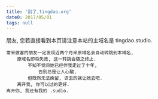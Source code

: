 ```yaml
---
title: '别了,tingdao.org'
date0: 2017/05/01
tags: null
---
```


朋友, 您若直接看到本页请注意本站的主域名是 tingdao.studio.

    常来做客的朋友一定发现近两个月来原域名会自动转跳到本域名,
        原域名即将失效, 这一转跳会随之终止.
            不知不觉间她已经伴我走过了十年,
                告别总是让人心酸,
            但既然无法挽留, 该去的就让她去吧.
        离开我, 你可以过的更好.
    离开你, 我还有我的 .sudio.
